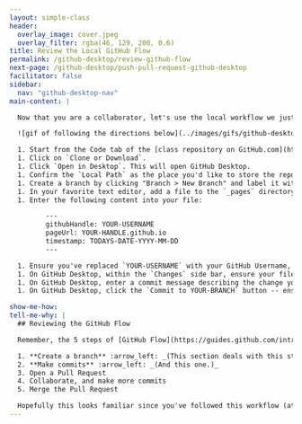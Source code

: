 ```yaml
---
layout: simple-class
header:
  overlay_image: cover.jpeg
  overlay_filter: rgba(46, 129, 200, 0.6)
title: Review the Local GitHub Flow
permalink: /github-desktop/review-github-flow
next-page: /github-desktop/push-pull-request-github-desktop
facilitator: false
sidebar:
  nav: "github-desktop-nav"
main-content: |

  Now that you are a collaborator, let's use the local workflow we just learned to make changes to this repository.

  ![gif of following the directions below](../images/gifs/github-desktop/review-local-workflow.gif)

  1. Start from the Code tab of the [class repository on GitHub.com](https://github.com/githubschool/on-demand-github-pages/).
  1. Click on `Clone or Download`.
  1. Click `Open in Desktop`. This will open GitHub Desktop.
  1. Confirm the `Local Path` as the place you'd like to store the repository locally.
  1. Create a branch by clicking "Branch > New Branch" and label it with your username, something like `yourUsername-add-page`.
  1. In your favorite text editor, add a file to the `_pages` directory. Include your GitHub handle in the filename: `username.yaml`.
  1. Enter the following content into your file:

         ---
         githubHandle: YOUR-USERNAME
         pageUrl: YOUR-HANDLE.github.io
         timestamp: TODAYS-DATE-YYYY-MM-DD
         ---

  1. Ensure you've replaced `YOUR-USERNAME` with your GitHub Username, `YOUR-SITES-URL` with the URL to your site (which should be `YOUR-USERNAME.github.io`), and `TODAYS-DATE-YYYY-MM-DD` with today's date, using a 4-digit year, 2-digit month, and 2-digit day. For example, if today is October 17, 2016, you would enter: `2016-10-17`.
  1. On GitHub Desktop, within the `Changes` side bar, ensure your file is checked.
  1. On GitHub Desktop, enter a commit message describing the change you're introducing to the project.
  1. On GitHub Desktop, click the `Commit to YOUR-BRANCH` button -- ensure `YOUR-BRANCH` includes your username.

show-me-how:
tell-me-why: |
  ## Reviewing the GitHub Flow

  Remember, the 5 steps of [GitHub Flow](https://guides.github.com/introduction/flow/) are:

  1. **Create a branch** :arrow_left: _(This section deals with this step.)_
  2. **Make commits** :arrow_left: _(And this one.)_
  3. Open a Pull Request
  4. Collaborate, and make more commits
  5. Merge the Pull Request

  Hopefully this looks familiar since you've followed this workflow (at least) twice. Now you will follow it once more to add your page to our directory.
---
```

